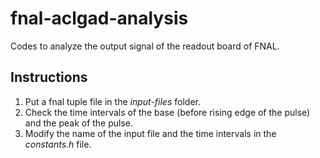 # fnal-aclgad-analysis
Codes to analyze the output signal of the readout board of FNAL.

## Instructions
1. Put a fnal tuple file in the *input-files* folder.
2. Check the time intervals of the base (before rising edge of the pulse) and the peak of the pulse.
3. Modify the name of the input file and the time intervals in the *constants.h* file.
